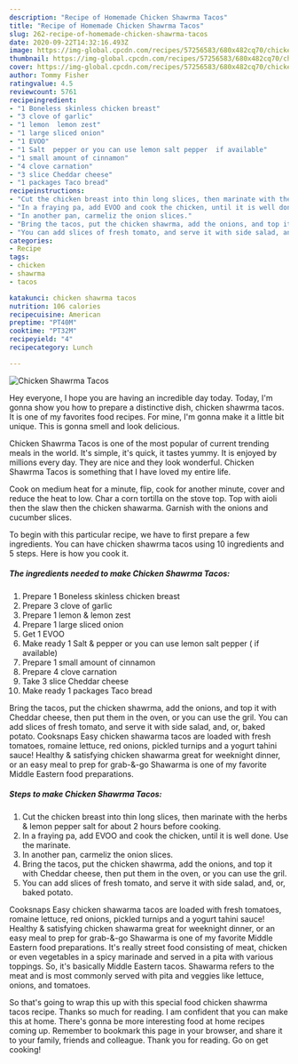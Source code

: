 ```yaml
---
description: "Recipe of Homemade Chicken Shawrma Tacos"
title: "Recipe of Homemade Chicken Shawrma Tacos"
slug: 262-recipe-of-homemade-chicken-shawrma-tacos
date: 2020-09-22T14:32:16.493Z
image: https://img-global.cpcdn.com/recipes/57256583/680x482cq70/chicken-shawrma-tacos-recipe-main-photo.jpg
thumbnail: https://img-global.cpcdn.com/recipes/57256583/680x482cq70/chicken-shawrma-tacos-recipe-main-photo.jpg
cover: https://img-global.cpcdn.com/recipes/57256583/680x482cq70/chicken-shawrma-tacos-recipe-main-photo.jpg
author: Tommy Fisher
ratingvalue: 4.5
reviewcount: 5761
recipeingredient:
- "1 Boneless skinless chicken breast"
- "3 clove of garlic"
- "1 lemon  lemon zest"
- "1 large sliced onion"
- "1 EVOO"
- "1 Salt  pepper or you can use lemon salt pepper  if available"
- "1 small amount of cinnamon"
- "4 clove carnation"
- "3 slice Cheddar cheese"
- "1 packages Taco bread"
recipeinstructions:
- "Cut the chicken breast into thin long slices, then marinate with the herbs &amp; lemon pepper salt for about 2 hours before cooking."
- "In a fraying pa, add EVOO and cook the chicken, until it is well done. Use the marinate."
- "In another pan, carmeliz the onion slices."
- "Bring the tacos, put the chicken shawrma, add the onions, and top it with Cheddar cheese, then put them in the oven, or you can use the gril."
- "You can add slices of fresh tomato, and serve it with side salad, and, or, baked potato."
categories:
- Recipe
tags:
- chicken
- shawrma
- tacos

katakunci: chicken shawrma tacos 
nutrition: 106 calories
recipecuisine: American
preptime: "PT40M"
cooktime: "PT32M"
recipeyield: "4"
recipecategory: Lunch

---
```



![Chicken Shawrma Tacos](https://img-global.cpcdn.com/recipes/57256583/680x482cq70/chicken-shawrma-tacos-recipe-main-photo.jpg)

Hey everyone, I hope you are having an incredible day today. Today, I'm gonna show you how to prepare a distinctive dish, chicken shawrma tacos. It is one of my favorites food recipes. For mine, I'm gonna make it a little bit unique. This is gonna smell and look delicious.

Chicken Shawrma Tacos is one of the most popular of current trending meals in the world. It's simple, it's quick, it tastes yummy. It is enjoyed by millions every day. They are nice and they look wonderful. Chicken Shawrma Tacos is something that I have loved my entire life.

Cook on medium heat for a minute, flip, cook for another minute, cover and reduce the heat to low. Char a corn tortilla on the stove top. Top with aioli then the slaw then the chicken shawarma. Garnish with the onions and cucumber slices.


To begin with this particular recipe, we have to first prepare a few ingredients. You can have chicken shawrma tacos using 10 ingredients and 5 steps. Here is how you cook it.

<!--inarticleads1-->

##### The ingredients needed to make Chicken Shawrma Tacos:

1. Prepare 1 Boneless skinless chicken breast
1. Prepare 3 clove of garlic
1. Prepare 1 lemon &amp; lemon zest
1. Prepare 1 large sliced onion
1. Get 1 EVOO
1. Make ready 1 Salt &amp; pepper or you can use lemon salt pepper ( if available)
1. Prepare 1 small amount of cinnamon
1. Prepare 4 clove carnation
1. Take 3 slice Cheddar cheese
1. Make ready 1 packages Taco bread


Bring the tacos, put the chicken shawrma, add the onions, and top it with Cheddar cheese, then put them in the oven, or you can use the gril. You can add slices of fresh tomato, and serve it with side salad, and, or, baked potato. Cooksnaps Easy chicken shawarma tacos are loaded with fresh tomatoes, romaine lettuce, red onions, pickled turnips and a yogurt tahini sauce! Healthy &amp; satisfying chicken shawarma great for weeknight dinner, or an easy meal to prep for grab-&amp;-go Shawarma is one of my favorite Middle Eastern food preparations. 

<!--inarticleads2-->

##### Steps to make Chicken Shawrma Tacos:

1. Cut the chicken breast into thin long slices, then marinate with the herbs &amp; lemon pepper salt for about 2 hours before cooking.
1. In a fraying pa, add EVOO and cook the chicken, until it is well done. Use the marinate.
1. In another pan, carmeliz the onion slices.
1. Bring the tacos, put the chicken shawrma, add the onions, and top it with Cheddar cheese, then put them in the oven, or you can use the gril.
1. You can add slices of fresh tomato, and serve it with side salad, and, or, baked potato.


Cooksnaps Easy chicken shawarma tacos are loaded with fresh tomatoes, romaine lettuce, red onions, pickled turnips and a yogurt tahini sauce! Healthy &amp; satisfying chicken shawarma great for weeknight dinner, or an easy meal to prep for grab-&amp;-go Shawarma is one of my favorite Middle Eastern food preparations. It&#39;s really street food consisting of meat, chicken or even vegetables in a spicy marinade and served in a pita with various toppings. So, it&#39;s basically Middle Eastern tacos. Shawarma refers to the meat and is most commonly served with pita and veggies like lettuce, onions, and tomatoes. 

So that's going to wrap this up with this special food chicken shawrma tacos recipe. Thanks so much for reading. I am confident that you can make this at home. There's gonna be more interesting food at home recipes coming up. Remember to bookmark this page in your browser, and share it to your family, friends and colleague. Thank you for reading. Go on get cooking!
